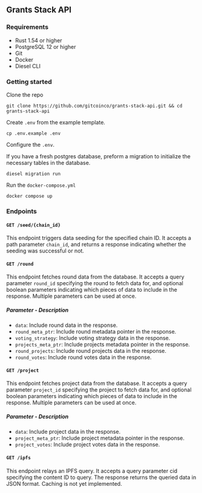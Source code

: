 ## Grants Stack API

### Requirements

- Rust 1.54 or higher
- PostgreSQL 12 or higher
- Git
- Docker
- Diesel CLI

### Getting started

Clone the repo

```shell
git clone https://github.com/gitcoinco/grants-stack-api.git && cd grants-stack-api
```

Create `.env` from the example template.

```shell
cp .env.example .env
```

Configure the `.env`.

If you have a fresh postgres database, preform a migration to initialize the necessary tables in the database.

```shell
diesel migration run
```

Run the `docker-compose.yml`

```shell
docker compose up
```

### Endpoints

#### `GET /seed/{chain_id}`

This endpoint triggers data seeding for the specified chain ID. It accepts a path parameter `chain_id`, and returns a response indicating whether the seeding was successful or not.

#### `GET /round`

This endpoint fetches round data from the database. It accepts a query parameter `round_id` specifying the round to fetch data for, and optional boolean parameters indicating which pieces of data to include in the response. Multiple parameters can be used at once.

##### Parameter - Description

- `data`: Include round data in the response.
- `round_meta_ptr`: Include round metadata pointer in the response.
- `voting_strategy`: Include voting strategy data in the response.
- `projects_meta_ptr`: Include projects metadata pointer in the response.
- `round_projects`: Include round projects data in the response.
- `round_votes`: Include round votes data in the response.

#### `GET /project`

This endpoint fetches project data from the database. It accepts a query parameter `project_id` specifying the project to fetch data for, and optional boolean parameters indicating which pieces of data to include in the response. Multiple parameters can be used at once.

##### Parameter - Description

- `data`: Include project data in the response.
- `project_meta_ptr`: Include project metadata pointer in the response.
- `project_votes`: Include project votes data in the response.

#### `GET /ipfs`

This endpoint relays an IPFS query. It accepts a query parameter cid specifying the content ID to query. The response returns the queried data in JSON format. Caching is not yet implemented.
